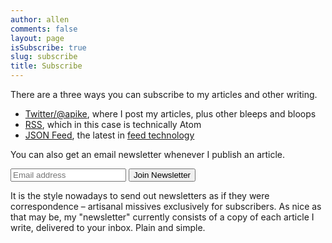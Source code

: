 ```yaml
---
author: allen
comments: false
layout: page
isSubscribe: true
slug: subscribe
title: Subscribe
---
```


There are a three ways you can subscribe to my articles and other writing.

* [Twitter/@apike](https://twitter.com/apike/), where I post my articles, plus other bleeps and bloops
* [RSS](/feed/), which in this case is technically Atom
* [JSON Feed](/feed.json), the latest in [feed technology](https://jsonfeed.org/)

You can also get an email newsletter whenever I publish an article.

<form class="newsletter" action="https://feed.press/e/mailverify" method="post"
target="popupwindow" onsubmit="window.open('https://feed.press/e/mailverify?feed_id=allenpike', 'popupwindow',
'scrollbars=yes,width=550,height=400');return true">
<input type="text" name="email" placeholder="Email address"/>
<input type="submit" value="Join Newsletter" />
<input type="hidden" value="allenpike" name="feed_id"/>
</form>

It is the style nowadays to send out newsletters as if they were correspondence &ndash; artisanal missives exclusively for subscribers. As nice as that may be, my "newsletter" currently consists of a copy of each article I write, delivered to your inbox. Plain and simple.
